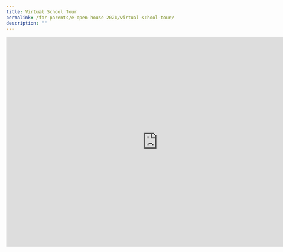 ```yaml
---
title: Virtual School Tour
permalink: /for-parents/e-open-house-2021/virtual-school-tour/
description: ""
---
```

<iframe allowfullscreen="" allow="accelerometer; autoplay; clipboard-write; encrypted-media; gyroscope; picture-in-picture; web-share" frameborder="0" title="YouTube video player" src="https://www.youtube.com/embed/FJPLy1nZoDo" height="555" width="800"></iframe>